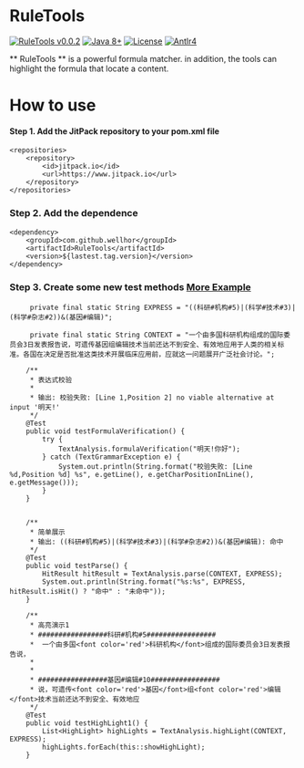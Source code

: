 # RuleTools

[![RuleTools v0.0.2](https://img.shields.io/badge/RuleTools-v0.0.2-orange)](https://github.com/wellhor/RuleTools)
[![Java 8+](https://img.shields.io/badge/java-8+-4c7e9f.svg)](http://java.oracle.com)
[![License](https://img.shields.io/badge/license-MIT-green)](https://github.com/wellhor/RuleTools/blob/master/LICENSE)
[![Antlr4](https://img.shields.io/badge/anltr-v4-yellow)](https://github.com/antlr/antlr4)

** RuleTools ** is a powerful formula matcher. in addition, the tools can highlight the formula that locate a content.

# How to use 

#### Step 1. Add the JitPack repository to your pom.xml file

```
<repositories>
	<repository>
        <id>jitpack.io</id>
        <url>https://www.jitpack.io</url>
    </repository>
</repositories>
```

### Step 2. Add the dependence
```
<dependency>
    <groupId>com.github.wellhor</groupId>
    <artifactId>RuleTools</artifactId>
    <version>${lastest.tag.version}</version>
</dependency>
```

### Step 3. Create some new test methods  [More Example](https://github.com/wellhor/RuleTools/blob/master/src/test/java/pers/wellhor/test/ParseTest.java)

```
     private final static String EXPRESS = "((科研#机构#5)|(科学#技术#3)|(科学#杂志#2))&(基因#编辑)";
     
     private final static String CONTEXT = "一个由多国科研机构组成的国际委员会3日发表报告说，可遗传基因组编辑技术当前还达不到安全、有效地应用于人类的相关标准。各国在决定是否批准这类技术开展临床应用前，应就这一问题展开广泛社会讨论。";

    /**
     * 表达式校验
     *
     * 输出: 校验失败: [Line 1,Position 2] no viable alternative at input '明天!'
     */
    @Test
    public void testFormulaVerification() {
        try {
            TextAnalysis.formulaVerification("明天!你好");
        } catch (TextGrammarException e) {
            System.out.println(String.format("校验失败: [Line %d,Position %d] %s", e.getLine(), e.getCharPositionInLine(), e.getMessage()));
        }
    }


    /**
     * 简单展示
     * 输出: ((科研#机构#5)|(科学#技术#3)|(科学#杂志#2))&(基因#编辑): 命中
     */
    @Test
    public void testParse() {
        HitResult hitResult = TextAnalysis.parse(CONTEXT, EXPRESS);
        System.out.println(String.format("%s:%s", EXPRESS, hitResult.isHit() ? "命中" : "未命中"));
    }

    /**
     * 高亮演示1
     * #################科研#机构#5#################
     *  一个由多国<font color='red'>科研机构</font>组成的国际委员会3日发表报告说，
     *  
     *  
     * #################基因#编辑#10#################
     * 说，可遗传<font color='red'>基因</font>组<font color='red'>编辑</font>技术当前还达不到安全、有效地应
     */
    @Test
    public void testHighLight1() {
        List<HighLight> highLights = TextAnalysis.highLight(CONTEXT, EXPRESS);
        highLights.forEach(this::showHighLight);
    }
```